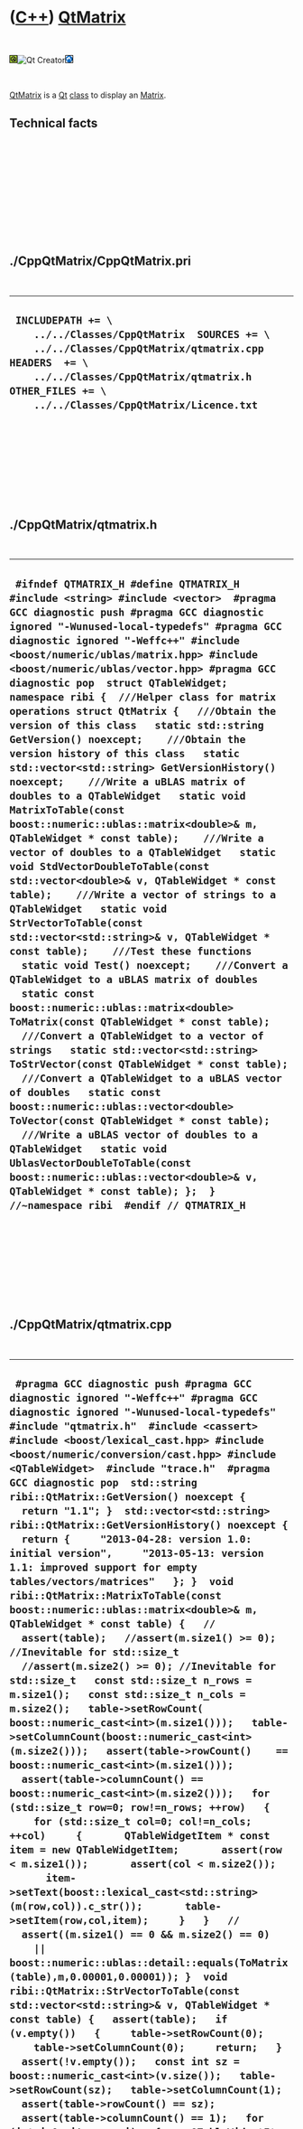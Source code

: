 



 

 

 

 

 

([C++](Cpp.md)) [QtMatrix](CppQtMatrix.md)
============================================

 

![Qt](PicQt.png)![Qt
Creator](PicQtCreator.png)![Lubuntu](PicLubuntu.png)

 

[QtMatrix](CppQtMatrix.md) is a [Qt](CppQt.md) [class](CppClass.md)
to display an [Matrix](CppMatrix.md).

Technical facts
---------------

 

 

 

 

 

 

./CppQtMatrix/CppQtMatrix.pri
-----------------------------

 

  --------------------------------------------------------------------------------------------------------------------------------------------------------------------------------------------------------------------------------
  ` INCLUDEPATH += \     ../../Classes/CppQtMatrix  SOURCES += \     ../../Classes/CppQtMatrix/qtmatrix.cpp  HEADERS  += \     ../../Classes/CppQtMatrix/qtmatrix.h  OTHER_FILES += \     ../../Classes/CppQtMatrix/Licence.txt`
  --------------------------------------------------------------------------------------------------------------------------------------------------------------------------------------------------------------------------------

 

 

 

 

 

./CppQtMatrix/qtmatrix.h
------------------------

 

  ---------------------------------------------------------------------------------------------------------------------------------------------------------------------------------------------------------------------------------------------------------------------------------------------------------------------------------------------------------------------------------------------------------------------------------------------------------------------------------------------------------------------------------------------------------------------------------------------------------------------------------------------------------------------------------------------------------------------------------------------------------------------------------------------------------------------------------------------------------------------------------------------------------------------------------------------------------------------------------------------------------------------------------------------------------------------------------------------------------------------------------------------------------------------------------------------------------------------------------------------------------------------------------------------------------------------------------------------------------------------------------------------------------------------------------------------------------------------------------------------------------------------------------------------------------------------------------------------------------------------------------------------------------------------------------------------------------------------------------------------------------------------------------------------------------------------------------------------------
  ` #ifndef QTMATRIX_H #define QTMATRIX_H  #include <string> #include <vector>  #pragma GCC diagnostic push #pragma GCC diagnostic ignored "-Wunused-local-typedefs" #pragma GCC diagnostic ignored "-Weffc++" #include <boost/numeric/ublas/matrix.hpp> #include <boost/numeric/ublas/vector.hpp> #pragma GCC diagnostic pop  struct QTableWidget;  namespace ribi {  ///Helper class for matrix operations struct QtMatrix {   ///Obtain the version of this class   static std::string GetVersion() noexcept;    ///Obtain the version history of this class   static std::vector<std::string> GetVersionHistory() noexcept;    ///Write a uBLAS matrix of doubles to a QTableWidget   static void MatrixToTable(const boost::numeric::ublas::matrix<double>& m, QTableWidget * const table);    ///Write a vector of doubles to a QTableWidget   static void StdVectorDoubleToTable(const std::vector<double>& v, QTableWidget * const table);    ///Write a vector of strings to a QTableWidget   static void StrVectorToTable(const std::vector<std::string>& v, QTableWidget * const table);    ///Test these functions   static void Test() noexcept;    ///Convert a QTableWidget to a uBLAS matrix of doubles   static const boost::numeric::ublas::matrix<double> ToMatrix(const QTableWidget * const table);    ///Convert a QTableWidget to a vector of strings   static std::vector<std::string> ToStrVector(const QTableWidget * const table);    ///Convert a QTableWidget to a uBLAS vector of doubles   static const boost::numeric::ublas::vector<double> ToVector(const QTableWidget * const table);    ///Write a uBLAS vector of doubles to a QTableWidget   static void UblasVectorDoubleToTable(const boost::numeric::ublas::vector<double>& v, QTableWidget * const table); };  } //~namespace ribi  #endif // QTMATRIX_H`
  ---------------------------------------------------------------------------------------------------------------------------------------------------------------------------------------------------------------------------------------------------------------------------------------------------------------------------------------------------------------------------------------------------------------------------------------------------------------------------------------------------------------------------------------------------------------------------------------------------------------------------------------------------------------------------------------------------------------------------------------------------------------------------------------------------------------------------------------------------------------------------------------------------------------------------------------------------------------------------------------------------------------------------------------------------------------------------------------------------------------------------------------------------------------------------------------------------------------------------------------------------------------------------------------------------------------------------------------------------------------------------------------------------------------------------------------------------------------------------------------------------------------------------------------------------------------------------------------------------------------------------------------------------------------------------------------------------------------------------------------------------------------------------------------------------------------------------------------------------

 

 

 

 

 

./CppQtMatrix/qtmatrix.cpp
--------------------------

 

  --------------------------------------------------------------------------------------------------------------------------------------------------------------------------------------------------------------------------------------------------------------------------------------------------------------------------------------------------------------------------------------------------------------------------------------------------------------------------------------------------------------------------------------------------------------------------------------------------------------------------------------------------------------------------------------------------------------------------------------------------------------------------------------------------------------------------------------------------------------------------------------------------------------------------------------------------------------------------------------------------------------------------------------------------------------------------------------------------------------------------------------------------------------------------------------------------------------------------------------------------------------------------------------------------------------------------------------------------------------------------------------------------------------------------------------------------------------------------------------------------------------------------------------------------------------------------------------------------------------------------------------------------------------------------------------------------------------------------------------------------------------------------------------------------------------------------------------------------------------------------------------------------------------------------------------------------------------------------------------------------------------------------------------------------------------------------------------------------------------------------------------------------------------------------------------------------------------------------------------------------------------------------------------------------------------------------------------------------------------------------------------------------------------------------------------------------------------------------------------------------------------------------------------------------------------------------------------------------------------------------------------------------------------------------------------------------------------------------------------------------------------------------------------------------------------------------------------------------------------------------------------------------------------------------------------------------------------------------------------------------------------------------------------------------------------------------------------------------------------------------------------------------------------------------------------------------------------------------------------------------------------------------------------------------------------------------------------------------------------------------------------------------------------------------------------------------------------------------------------------------------------------------------------------------------------------------------------------------------------------------------------------------------------------------------------------------------------------------------------------------------------------------------------------------------------------------------------------------------------------------------------------------------------------------------------------------------------------------------------------------------------------------------------------------------------------------------------------------------------------------------------------------------------------------------------------------------------------------------------------------------------------------------------------------------------------------------------------------------------------------------------------------------------------------------------------------------------------------------------------------------------------------------------------------------------------------------------------------------------------------------------------------------------------------------------------------------------------------------------------------------------------------------------------------------------------------------------------------------------------------------------------------------------------------------------------------------------------------------------------------------------------------------------------------------------------------------------------------------------------------------------------------------------------------------------------------------------------------------------------------------------------------------------------------------------------------------------------------------------------------------------------------------------------------------------------------------------------------------------------------------------------------------------------------------------------------------------------------------------------------------------------------------------------------------------------------------------------------------------------------------------------------------------------------------------------------------------------------------------------------------------------------------------------------------------------------------------------------------------------------------------------------------------------------------------------------------------------------------------------------------------------------------------------------------------------------------------------------------------------------------------------------------------------------------------------------------------------------------------------------------------------------------------------------------------------------------------------------------------------------------------------------------------------------------------------------------------------------------------------------------------------------------------------------------------------------------------------------------------------------------------------------------------------------------------------------------------------------------------------------------------------------------------------------------------------------------------------------------------------------------------------------------------------------------------------------------------------------------------------------------------------------------------------------------------------------------------------------------------------------------------------------------------------------------------------------------------------------------------------------------------------------------------------------------------------------------------------------------------------------------------------------------------
  ` #pragma GCC diagnostic push #pragma GCC diagnostic ignored "-Weffc++" #pragma GCC diagnostic ignored "-Wunused-local-typedefs" #include "qtmatrix.h"  #include <cassert> #include <boost/lexical_cast.hpp> #include <boost/numeric/conversion/cast.hpp> #include <QTableWidget>  #include "trace.h"  #pragma GCC diagnostic pop  std::string ribi::QtMatrix::GetVersion() noexcept {   return "1.1"; }  std::vector<std::string> ribi::QtMatrix::GetVersionHistory() noexcept {   return {     "2013-04-28: version 1.0: initial version",     "2013-05-13: version 1.1: improved support for empty tables/vectors/matrices"   }; }  void ribi::QtMatrix::MatrixToTable(const boost::numeric::ublas::matrix<double>& m, QTableWidget * const table) {   //   assert(table);   //assert(m.size1() >= 0); //Inevitable for std::size_t   //assert(m.size2() >= 0); //Inevitable for std::size_t   const std::size_t n_rows = m.size1();   const std::size_t n_cols = m.size2();   table->setRowCount(   boost::numeric_cast<int>(m.size1()));   table->setColumnCount(boost::numeric_cast<int>(m.size2()));   assert(table->rowCount()    == boost::numeric_cast<int>(m.size1()));   assert(table->columnCount() == boost::numeric_cast<int>(m.size2()));   for (std::size_t row=0; row!=n_rows; ++row)   {     for (std::size_t col=0; col!=n_cols; ++col)     {       QTableWidgetItem * const item = new QTableWidgetItem;       assert(row < m.size1());       assert(col < m.size2());       item->setText(boost::lexical_cast<std::string>(m(row,col)).c_str());       table->setItem(row,col,item);     }   }   //   assert((m.size1() == 0 && m.size2() == 0)     || boost::numeric::ublas::detail::equals(ToMatrix(table),m,0.00001,0.00001)); }  void ribi::QtMatrix::StrVectorToTable(const std::vector<std::string>& v, QTableWidget * const table) {   assert(table);   if (v.empty())   {     table->setRowCount(0);     table->setColumnCount(0);     return;   }   assert(!v.empty());   const int sz = boost::numeric_cast<int>(v.size());   table->setRowCount(sz);   table->setColumnCount(1);   assert(table->rowCount() == sz);   assert(table->columnCount() == 1);   for (int i=0; i!=sz; ++i)   {     QTableWidgetItem * const item = new QTableWidgetItem;     assert(item);     assert(i < boost::numeric_cast<int>(v.size()));     assert(i < table->rowCount());     assert(table->rowCount() == sz);     const std::string s = v[i];     item->setText(s.c_str());     assert(table->rowCount() == sz);     table->setItem(i,0,item);     assert(table);     assert(table->rowCount() == sz); //FAILS???   }   assert(table->rowCount() == sz);   assert(ribi::QtMatrix::ToStrVector(table) == v); }   void ribi::QtMatrix::StdVectorDoubleToTable(const std::vector<double>& v, QTableWidget * const table) {      boost::numeric::ublas::vector<double> w(v.size());   assert(w.size() == v.size());   std::copy(v.begin(),v.end(),w.begin());   assert(v.empty()    || v[0] == w(0));   assert(v.size() < 1 || v[1] == w(1));   assert(v.size() < 2 || v[2] == w(2));   assert(v.size() < 3 || v[3] == w(3));      UblasVectorDoubleToTable(w,table); }  void ribi::QtMatrix::Test() noexcept {   {     static bool is_tested{false};     if (is_tested) return;     is_tested = true;   }   #ifdef REALLY_WANNA_CHECK_2463986504397503   {     const std::vector<std::string> v = {};     QTableWidget * const table = new QTableWidget;     StrVectorToTable(v,table);     assert(table->rowCount() == 0);     assert(table->columnCount() == 0);   }   {     const std::vector<std::string> v = { "X" };     QTableWidget * const table = new QTableWidget;     StrVectorToTable(v,table);     assert(table->rowCount() == 1);     assert(table->columnCount() == 1);   }   {     const std::vector<std::string> v = { "A","B" };     QTableWidget * const table = new QTableWidget;     StrVectorToTable(v,table);     assert(table->rowCount() == 2);     assert(table->columnCount() == 1);   }   {     const std::vector<std::string> v = { "A","BB","CCC" };     QTableWidget * const table = new QTableWidget;     StrVectorToTable(v,table);     assert(table->rowCount() == 3);     assert(table->columnCount() == 1);   }   #endif }  const boost::numeric::ublas::matrix<double> ribi::QtMatrix::ToMatrix(const QTableWidget * const table) {   assert(table);   const int n_rows = table->rowCount();    //n_rows can be zero   const int n_cols = table->columnCount(); //n_cols can be zero    boost::numeric::ublas::matrix<double> v(n_rows,n_cols);    for(int col=0;col!=n_cols;++col)   {     for(int row=0;row!=n_rows;++row)     {       assert(row < boost::numeric_cast<int>(v.size1()));       assert(col < boost::numeric_cast<int>(v.size2()));       const auto item = table->item(row,col);       if (item)       {         const std::string text = item->text().toStdString();         v(row,col) = boost::lexical_cast<double>(text);       }       else       {         v(row,col) = 0.0;       }     }   }    return v; }  std::vector<std::string> ribi::QtMatrix::ToStrVector(const QTableWidget * const table) {   assert(table);   if (table->rowCount() == 0) { return std::vector<std::string>(); }   assert(table->columnCount() == 1);   const int n_rows = table->rowCount(); //n_rows can be zero   std::vector<std::string> v;   for (int row=0; row!=n_rows; ++row)   {     assert(row < table->rowCount());     const QTableWidgetItem * const item = table->item(row,0);     const std::string s = item ? item->text().toStdString() : std::string();     v.push_back(s);   }   assert(table->rowCount() == boost::numeric_cast<int>(v.size()));   return v; }  const boost::numeric::ublas::vector<double> ribi::QtMatrix::ToVector(const QTableWidget * const table) {      assert(table);   const int n_rows = table->rowCount(); //n_rows can be zero   boost::numeric::ublas::vector<double> v(n_rows);   for(int row=0;row!=n_rows;++row)   {     const auto item = table->item(row,0);     if (item)     {       const std::string text = item->text().toStdString();       assert(row < boost::numeric_cast<int>(v.size()));       v(row) = boost::lexical_cast<double>(text);     }     else     {       assert(row < boost::numeric_cast<int>(v.size()));       v(row) = 0.0;     }   }      return v; }  void ribi::QtMatrix::UblasVectorDoubleToTable(const boost::numeric::ublas::vector<double>& v, QTableWidget * const table) {    assert(table);   if (v.empty())   {     table->setRowCount(0);     table->setColumnCount(0);     return;   }   assert(!v.empty());   table->setRowCount(boost::numeric_cast<int>(v.size()));   table->setColumnCount(1);   assert(table->rowCount() == boost::numeric_cast<int>(v.size()));   assert(table->columnCount() == 1);   const int sz = boost::numeric_cast<int>(v.size());   for (int i=0; i!=sz; ++i)   {     QTableWidgetItem * const item = new QTableWidgetItem;     assert(item);     assert(i < boost::numeric_cast<int>(v.size()));     assert(i < table->rowCount());     try     {       const std::string s = boost::lexical_cast<std::string>(v[i]);       item->setText(s.c_str());     }     catch(boost::bad_lexical_cast& e)     {       assert(!"Should never get here: conversion from double to std::string must always succeed");     }     table->setItem(i,0,item);   }    assert(boost::numeric::ublas::detail::equals(ToVector(table),v,0.00001,0.00001));  }`
  --------------------------------------------------------------------------------------------------------------------------------------------------------------------------------------------------------------------------------------------------------------------------------------------------------------------------------------------------------------------------------------------------------------------------------------------------------------------------------------------------------------------------------------------------------------------------------------------------------------------------------------------------------------------------------------------------------------------------------------------------------------------------------------------------------------------------------------------------------------------------------------------------------------------------------------------------------------------------------------------------------------------------------------------------------------------------------------------------------------------------------------------------------------------------------------------------------------------------------------------------------------------------------------------------------------------------------------------------------------------------------------------------------------------------------------------------------------------------------------------------------------------------------------------------------------------------------------------------------------------------------------------------------------------------------------------------------------------------------------------------------------------------------------------------------------------------------------------------------------------------------------------------------------------------------------------------------------------------------------------------------------------------------------------------------------------------------------------------------------------------------------------------------------------------------------------------------------------------------------------------------------------------------------------------------------------------------------------------------------------------------------------------------------------------------------------------------------------------------------------------------------------------------------------------------------------------------------------------------------------------------------------------------------------------------------------------------------------------------------------------------------------------------------------------------------------------------------------------------------------------------------------------------------------------------------------------------------------------------------------------------------------------------------------------------------------------------------------------------------------------------------------------------------------------------------------------------------------------------------------------------------------------------------------------------------------------------------------------------------------------------------------------------------------------------------------------------------------------------------------------------------------------------------------------------------------------------------------------------------------------------------------------------------------------------------------------------------------------------------------------------------------------------------------------------------------------------------------------------------------------------------------------------------------------------------------------------------------------------------------------------------------------------------------------------------------------------------------------------------------------------------------------------------------------------------------------------------------------------------------------------------------------------------------------------------------------------------------------------------------------------------------------------------------------------------------------------------------------------------------------------------------------------------------------------------------------------------------------------------------------------------------------------------------------------------------------------------------------------------------------------------------------------------------------------------------------------------------------------------------------------------------------------------------------------------------------------------------------------------------------------------------------------------------------------------------------------------------------------------------------------------------------------------------------------------------------------------------------------------------------------------------------------------------------------------------------------------------------------------------------------------------------------------------------------------------------------------------------------------------------------------------------------------------------------------------------------------------------------------------------------------------------------------------------------------------------------------------------------------------------------------------------------------------------------------------------------------------------------------------------------------------------------------------------------------------------------------------------------------------------------------------------------------------------------------------------------------------------------------------------------------------------------------------------------------------------------------------------------------------------------------------------------------------------------------------------------------------------------------------------------------------------------------------------------------------------------------------------------------------------------------------------------------------------------------------------------------------------------------------------------------------------------------------------------------------------------------------------------------------------------------------------------------------------------------------------------------------------------------------------------------------------------------------------------------------------------------------------------------------------------------------------------------------------------------------------------------------------------------------------------------------------------------------------------------------------------------------------------------------------------------------------------------------------------------------------------------------------------------------------------------------------------------------------------------------------------------------------------------------------------------------------------------

 

 

 

 

 





 




This page has been created by the [tool](Tools.md)
[CodeToHtml](ToolCodeToHtml.md)
